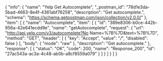 {
  "info": {
    "name": "Yelp Get Autocomplete",
    "_postman_id": "78d1e3da-5bad-4663-8e4f-4361abf76258",
    "description": "Get autocomplete.",
    "schema": "https://schema.getpostman.com/json/collection/v2.0.0/"
  },
  "item": [
    {
      "name": "Autocomplete",
      "item": [
        {
          "id": "389e8306-b0ce-442b-956a-42e641ecdd9e",
          "name": "getAutocomplete",
          "request": {
            "url": "http://api.yelp.com/v3/autocomplete?No Name=%7B%7D&text=%7B%7D",
            "method": "GET",
            "header": [
              {
                "key": "Accept",
                "value": "*/*",
                "disabled": false
              }
            ],
            "body": {
              "mode": "raw"
            },
            "description": "Get autocomplete."
          },
          "response": [
            {
              "status": "OK",
              "code": 200,
              "name": "Response_200",
              "id": "27ac543a-ac3a-4c48-ab0b-a8cf8559a079"
            }
          ]
        }
      ]
    }
  ]
}